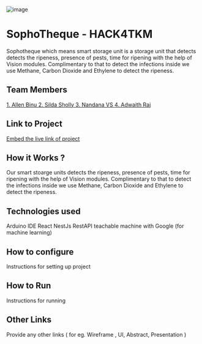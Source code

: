 ![image](HACK4TKM.jpeg)


# SophoTheque - HACK4TKM
Sophotheque which  means smart storage unit is a storage unit that detects detects the ripeness, presence of pests, time for ripening with the help of Vision modules. Complimentary to that to detect the infections inside we use Methane, Carbon Dioxide and Ethylene to detect the ripeness.

## Team Members
[1. Allen Binu ](github.com/AllenBinu) 
[2. Silda Sholly ](github.com/SildaSholly)
[3. Nandana VS ](github.com/NandanaVS)
[4. Adwaith Raj ](github.com/adw-ith)

## Link to Project
[Embed the live link of project](live_link)

## How it Works ?
Our smart stoarge units detects the ripeness, presence of pests, time for ripening with the help of Vision modules. Complimentary to that to detect the infections inside we use Methane, Carbon Dioxide and Ethylene to detect the ripeness.

## Technologies used
Arduino IDE
React
NestJs
RestAPI
teachable machine with Google (for machine learning)

## How to configure
Instructions for setting up project

## How to Run
Instructions for running

## Other Links
Provide any other links ( for eg. Wireframe , UI, Abstract, Presentation )
